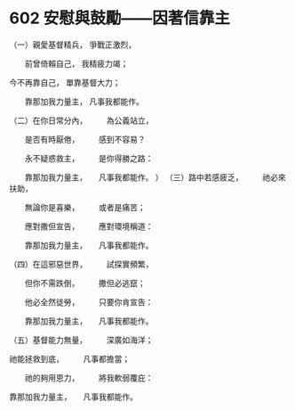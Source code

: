 # 602 安慰與鼓勵——因著信靠主

（一）親愛基督精兵， 爭戰正激烈，

　　前曾倚賴自己， 我精疲力竭；

今不再靠自己， 單靠基督大力；

　　靠那加我力量主， 凡事我都能作。

（二）在你日常分內，　　　為公義站立，

　　是否有時厭倦，　　　感到不容易？

　　永不疑惑救主，　　　是你得勝之路：

　　靠那加我力量主，　　凡事我都能作。
）
（三）路中若感疲乏，　　　祂必來扶助，

　　無論你是喜樂，　　　或者是痛苦；

　　應對撒但宣告，　　　應對環境稱道：

　　靠那加我力量主，　　凡事我都能作。

（四）在這邪惡世界，　　　試探實頻繁，

　　但你不需跌倒，　　　撒但必逃竄；

　　他必全然徒勞，　　　只要你肯宣告：

　　靠那加我力量主，　　凡事我都能作。

（五）基督能力無量，　　　深廣如海洋；

祂能拯救到底，　　　凡事都擔當；

　　祂的夠用恩力，　　　將我軟弱覆庇：

靠那加我力量主，　　凡事我都能作。

